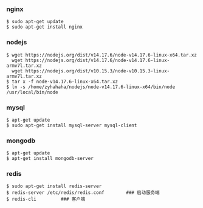 ### nginx
	$ sudo apt-get update
	$ sudo apt-get install nginx

### nodejs
	$ wget https://nodejs.org/dist/v14.17.6/node-v14.17.6-linux-x64.tar.xz
	  wget https://nodejs.org/dist/v14.17.6/node-v14.17.6-linux-armv7l.tar.xz
	  wget https://nodejs.org/dist/v10.15.3/node-v10.15.3-linux-armv7l.tar.xz
	$ tar x -f node-v14.17.6-linux-x64.tar.xz
	$ ln -s /home/zyhahaha/nodejs/node-v14.17.6-linux-x64/bin/node /usr/local/bin/node

### mysql
	$ apt-get update
	$ sudo apt-get install mysql-server mysql-client
	
### mongodb
	$ apt-get update
	$ apt-get install mongodb-server

### redis
	$ sudo apt-get install redis-server
	$ redis-server /etc/redis/redis.conf 		### 启动服务端
	$ redis-cli			### 客户端


